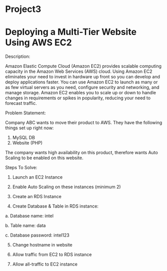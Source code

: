 # Project3  
# Deploying a Multi-Tier Website Using AWS EC2

Description:

Amazon  Elastic  Compute  Cloud  (Amazon  EC2) provides scalable computing capacity in the Amazon Web Services (AWS) cloud. Using Amazon EC2 eliminates your need to invest in hardware up front so you can develop and deploy applications faster. You can use Amazon EC2 to launch as many or as few virtual servers as you need, configure security and networking, and manage storage. Amazon EC2 enables you to scale up or down to handle changes in requirements or spikes in popularity, reducing your need to forecast traffic.

Problem Statement:

Company ABC wants to move their product to AWS. They have the following things set up right now:
1. MySQL DB
2. Website (PHP)

The  company  wants  high  availability  on  this  product,  therefore  wants  Auto
Scaling to be enabled on this website.

Steps To Solve:
1. Launch an EC2 Instance

2. Enable Auto Scaling on these instances (minimum 2)

3. Create an RDS Instance

4. Create Database & Table in RDS instance:

a. Database name: intel 

b. Table name: data

c.  Database password: intel123


5. Change hostname in website

6. Allow traffic from EC2 to RDS instance

7. Allow all-traffic to EC2 instance
